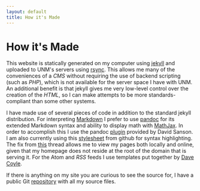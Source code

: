 ```yaml
---
layout: default
title: How it's Made
---
```


How it's Made
=============

This website is statically generated on my computer using [jekyll][jk] and
uploaded to UNM's servers using [rsync][rs]. This allows me many of the
conveniences of a <dfn title="Content Management System">CMS</dfn> without
requiring the use of backend scripting (such as
<dfn title="PHP: Hypertext Preprocessor">PHP</dfn>), which is not available for
the server space I have with UNM. An additional benefit is that jekyll gives me
very low-level control over the creation of the
<dfn title="HyperText Markup Language">HTML</dfn>, so I can make attempts to be
more standards-compliant than some other systems.

I have made use of several pieces of code in addition to the standard jekyll
distribution. For interpreting [Markdown][md] I prefer to use [pandoc][pd] for
its extended Markdown syntax and ability to display math with [MathJax][mj]. In
order to accomplish this I use the pandoc [plugin][pi] provided by David
Sanson. I am also currently using this [stylesheet][css] from github for syntax
highlighting. The fix from [this][so] thread allows me to view my pages both
locally and online, given that my homepage does not reside at the root of the
domain that is serving it. For the Atom and
<dfn title="Rich Site Summary">RSS</dfn> feeds I use templates put together by
[Dave Coyle][dc].

If there is anything on my site you are curious to see the source for, I have a
public Git [repository][gh] with all my source files.

[jk]: http://jekyllrb.com/ "jekyll"
[rs]: https://rsync.samba.org/ "rsync"
[md]: http://daringfireball.net/projects/markdown/ "Markdown"
[pd]: http://johnmacfarlane.net/pandoc/ "pandoc"
[mj]: http://www.mathjax.org/ "MathJax"
[pi]: https://github.com/dsanson/jekyll-pandoc-plugin "jekyll-pandoc-plugin"
[css]: http://github.com/mojombo/tpw/tree/master/css/syntax.css "syntax.css"
[so]: http://stackoverflow.com/questions/7985081/how-to-deploy-a-jekyll-site-locally-with-css-js-and-background-images-included "How to deploy a jekyll site locally with css, js and background images included?"
[dc]: http://davecoyle.com/tech-notes/jekyll-templates-for-atom-rss/ "Jekyll Templates for Atom, RSS"
[gh]: https://github.com/jarthurgross/website

